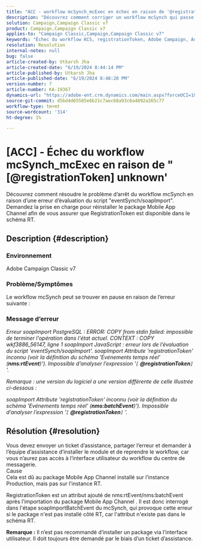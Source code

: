 ```yaml
---
title: "ACC - workflow mcSynch_mcExec en échec en raison de '@registrationToken unknown'"
description: "Découvrez comment corriger un workflow mcSynch qui passe à l’état en pause en raison d’une erreur d’évaluation du script 'eventSynch/soapImport'."
solution: Campaign,Campaign Classic v7
product: Campaign,Campaign Classic v7
applies-to: "Campaign Classic,Campaign,Campaign Classic v7"
keywords: "Échec du workflow KCS, registrationToken, Adobe Campaign, Adobe Campaign Classic, ACC, mcSynch_mcExec, dépannage"
resolution: Resolution
internal-notes: null
bug: false
article-created-by: Utkarsh Jha
article-created-date: "6/19/2024 8:44:14 PM"
article-published-by: Utkarsh Jha
article-published-date: "6/19/2024 8:48:20 PM"
version-number: 7
article-number: KA-19367
dynamics-url: "https://adobe-ent.crm.dynamics.com/main.aspx?forceUCI=1&pagetype=entityrecord&etn=knowledgearticle&id=0d8709ac-7c2e-ef11-840a-00224809e160"
source-git-commit: d5bd4d65505e6b21c7aec68a93c6a4892a265c77
workflow-type: tm+mt
source-wordcount: '314'
ht-degree: 1%

---
```


# [ACC] - Échec du workflow mcSynch_mcExec en raison de &quot;[@registrationToken] unknown&#39;


Découvrez comment résoudre le problème d’arrêt du workflow mcSynch en raison d’une erreur d’évaluation du script &quot;eventSynch/soapImport&quot;. Demandez la prise en charge pour réinstaller le package Mobile App Channel afin de vous assurer que RegistrationToken est disponible dans le schéma RT.

## Description {#description}


### Environnement

Adobe Campaign Classic v7

### Problème/Symptômes

Le workflow mcSynch peut se trouver en pause en raison de l’erreur suivante :

### Message d’erreur

*Erreur soapImport PostgreSQL : ERROR: COPY from stdin failed: impossible de terminer l&#39;opération dans l&#39;état actuel. CONTEXT : COPY wkf3886_56147, ligne 1 soapImport JavaScript : erreur lors de l’évaluation du script &#39;eventSynch/soapImport&#39;.
soapImport Attribute &#39;registrationToken&#39; inconnu (voir la définition du schéma &#39;Evénements temps réel&#39; (<b>nms:rtEvent</b>)&#39;). Impossible d’analyser l’expression &#39;`[` <b>@registrationToken</b>`]` &#39;.*

*Remarque : une version du logiciel a une version différente de celle illustrée ci-dessous :*

*soapImport Attribute &#39;registrationToken&#39; inconnu (voir la définition du schéma &#39;Evénements temps réel&#39; (<b>nms:batchEvent</b>)&#39;). Impossible d’analyser l’expression &#39;`[` <b>@registrationToken</b>`]` &#39;.*


## Résolution {#resolution}


Vous devez envoyer un ticket d’assistance, partager l’erreur et demander à l’équipe d’assistance d’installer le module et de reprendre le workflow, car vous n’aurez pas accès à l’interface utilisateur du workflow du centre de messagerie.
<br>Cause<br>
Cela est dû au package Mobile App Channel installé sur l’instance Production, mais pas sur l’instance RT.

RegistrationToken est un attribut ajouté de nms:rtEvent/nms:batchEvent après l’importation du package Mobile App Channel . Il est donc interrogé dans l&#39;étape soapImportBatchEvent du mcSynch, qui provoque cette erreur si le package n&#39;est pas installé côté RT, car l&#39;attribut n&#39;existe pas dans le schéma RT.

<b>Remarque :</b> Il n’est pas recommandé d’installer un package via l’interface utilisateur. Il doit toujours être demandé par le biais d’un ticket d’assistance.
